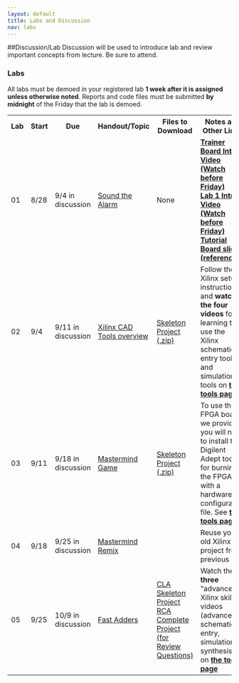 ```yaml
---
layout: default
title: Labs and Discussion
nav: labs
---
```


##Discussion/Lab
Discussion will be used to introduce lab and review important concepts from lecture.  Be sure to attend.

### Labs

All labs must be demoed in your registered lab **1 week after it is assigned unless otherwise noted**.  Reports and code files must be submitted **by midnight** of the Friday that the lab is demoed.

<table>
<tbody>
<tr>
    <th>Lab</th>
    <th>Start</th>
    <th>Due</th>
    <th>Handout/Topic</th>
    <th>Files to Download</th>
    <th>Notes and Other Links</th>
    <th>Submission</th>
</tr>
<tr>
    <td>01</td>
    <td>8/28</td>
    <td>9/4 in discussion</td>
    <td><a href="http://ee.usc.edu/~redekopp/ee209/ee209_lab1.pdf">Sound the Alarm</a></td>
    <td>None</td>
    <td><strong><a href="http://ee.usc.edu/~redekopp/Streaming/ee101_trainerboard_tutorial/ee101_trainerboard_tutorial.html">Trainer Board Intro. Video (Watch before Friday)</a><strong><br>
    <strong><a href="http://ee.usc.edu/~redekopp/Streaming/ee101_lab1_intro/ee101_lab1_intro.html">Lab 1 Intro Video (Watch before Friday)</a><strong><br>
    <a href="http://ee.usc.edu/~redekopp/ee209/ee209_lab1_board_slides.pdf">Tutorial Board slides (reference)</a></td>
    <td>Hard copy</td>
</tr>
<tr>
    <td>02</td>
    <td>9/4</td>
    <td>9/11 in discussion</t>
    <td><a href="http://ee.usc.edu/~redekopp/ee209/ee209_lab2.pdf">Xilinx CAD Tools overview</a></td>
    <td><a href="http://ee.usc.edu/~redekopp/ee209/xilinx_intro.zip">Skeleton Project (.zip)</a></td>
    <td>Follow the Xilinx setup instructions and <strong>watch the four videos</strong> for learning to use the Xilinx schematic entry tool and simulation tools  on <strong> <a href="http://bits.usc.edu/ee209/tools.html">the tools page</a></strong>.</td>
    <td>Hard copy / Print-outs</td>
</tr>
<tr>
    <td>03</td>
    <td>9/11</td>
    <td>9/18 in discussion</t>
    <td><a href="http://ee.usc.edu/~redekopp/ee209/mmind.pdf">Mastermind Game</a></td>
    <td><a href="http://ee.usc.edu/~redekopp/ee209/mmind.zip">Skeleton Project (.zip)</a></td>
    <td>To use the FPGA boards we provide you will need to install the Digilent Adept tool for burning the FPGAs with a hardware configuration file. See <strong> <a href="http://bits.usc.edu/ee209/tools.html">the tools page</a></strong>.</td>
    <td>Hard copy / Print-outs</td>
</tr>
<tr>
    <td>04</td>
    <td>9/18</td>
    <td>9/25 in discussion</t>
    <td><a href="http://ee.usc.edu/~redekopp/ee209/mmind_kmap.pdf">Mastermind Remix</a></td>
    <td></td>
    <td>Reuse your old Xilinx project from previous lab</td>
    <td>Hard copy / Print-outs</td>
</tr>
<tr>
    <td>05</td>
    <td>9/25</td>
    <td>10/9 in discussion</t>
    <td><a href="http://ee.usc.edu/~redekopp/ee209/ee209_cla.pdf">Fast Adders</a></td>
    <td><a href="http://ee.usc.edu/~redekopp/ee209/cla.zip">CLA Skeleton Project</a><br>
        <a href="http://ee.usc.edu/~redekopp/ee209/cla.zip">RCA Complete Project (for Review Questions)</a></td>
    <td>Watch the <strong>three</strong> "advanced" Xilinx skills videos (advanced schematic entry, simulation, synthesis) on <strong> <a href="http://bits.usc.edu/ee209/tools.html">the tools page</a></strong></td>
    <td>Hard copy / Print-outs</td>
</tr>
</tbody>
</table>

